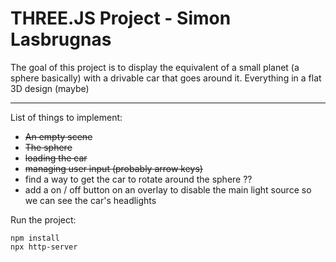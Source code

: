 # THREE.JS Project - Simon Lasbrugnas

The goal of this project is to display the equivalent of a small planet (a sphere basically) with a drivable car that goes around it.
Everything in a flat 3D design (maybe)

---

List of things to implement:

- <s>An empty scene</s>
- <s>The sphere</s>
- <s>loading the car</s>
- <s>managing user input (probably arrow keys)</s>
- find a way to get the car to rotate around the sphere ??
- add a on / off button on an overlay to disable the main light source so we can see the car's headlights

Run the project:

```
npm install
npx http-server
```
